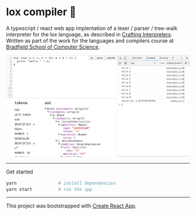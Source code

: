 # lox compiler 🍣

A typescript / react web app implentation of a lexer / parser / tree-walk
interpreter for the lox language, as described in [Crafting
Interpreters](http://craftinginterpreters.com/). Written as part of the work for
the languages and compilers course at [Bradfield School of Computer
Science](https://bradfieldcs.com/).

![screenshot](./screenshot.png)

<hr />

Get started

```bash
yarn                # install dependencies
yarn start          # run the app
```

<hr />

This project was bootstrapped with [Create React App](https://github.com/facebookincubator/create-react-app).
